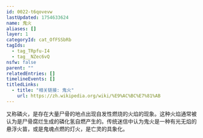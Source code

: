 ```yaml
---
id: 0022-t6qovevw
lastUpdated: 1754633624
name: 鬼火
aliases: []
layer: 1
categoryId: cat_OfFSSbRb
tagIds:
  - tag_TRpfu-I4
  - tag__NZec6vQ
nsfw: false
parent: ""
relatedEntries: []
timelineEvents: []
titledLinks:
  - title: "相关链接: 鬼火"
    url: https://zh.wikipedia.org/wiki/%E9%AC%BC%E7%81%AB
---
```


又称磷火，是存在大量尸骨的地点出现自发性燃烧的火焰的现象。这种火焰通常被认为是尸骨腐烂生成的磷化氢自燃产生的。传统迷信中认为鬼火是一种有光无焰的悬浮火苗，或是鬼魂点燃的灯火，是亡灵的具象化。